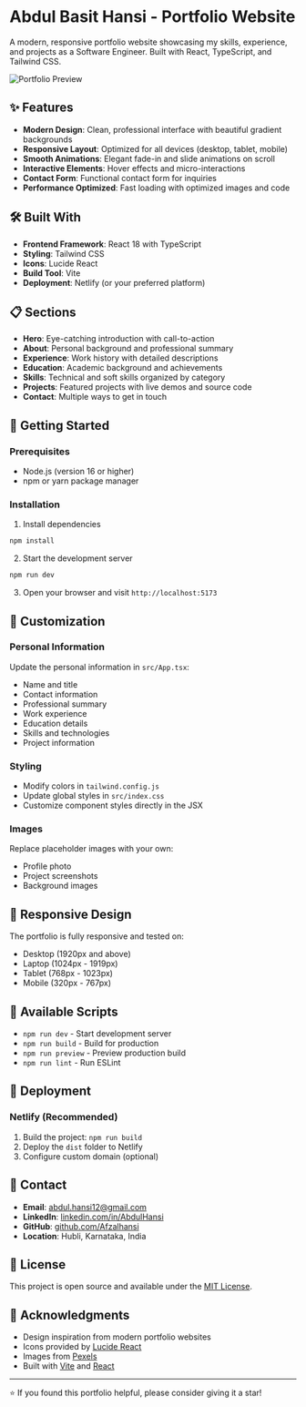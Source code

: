 # Abdul Basit Hansi - Portfolio Website

A modern, responsive portfolio website showcasing my skills, experience, and projects as a Software Engineer. Built with React, TypeScript, and Tailwind CSS.

![Portfolio Preview](https://images.pexels.com/photos/3184291/pexels-photo-3184291.jpeg?auto=compress&cs=tinysrgb&w=1260&h=750&dpr=2)

## ✨ Features

- **Modern Design**: Clean, professional interface with beautiful gradient backgrounds
- **Responsive Layout**: Optimized for all devices (desktop, tablet, mobile)
- **Smooth Animations**: Elegant fade-in and slide animations on scroll
- **Interactive Elements**: Hover effects and micro-interactions
- **Contact Form**: Functional contact form for inquiries
- **Performance Optimized**: Fast loading with optimized images and code

## 🛠️ Built With

- **Frontend Framework**: React 18 with TypeScript
- **Styling**: Tailwind CSS
- **Icons**: Lucide React
- **Build Tool**: Vite
- **Deployment**: Netlify (or your preferred platform)

## 📋 Sections

- **Hero**: Eye-catching introduction with call-to-action
- **About**: Personal background and professional summary
- **Experience**: Work history with detailed descriptions
- **Education**: Academic background and achievements
- **Skills**: Technical and soft skills organized by category
- **Projects**: Featured projects with live demos and source code
- **Contact**: Multiple ways to get in touch

## 🚀 Getting Started

### Prerequisites

- Node.js (version 16 or higher)
- npm or yarn package manager

### Installation

1. Install dependencies
```bash
npm install
```

2. Start the development server
```bash
npm run dev
```

3. Open your browser and visit `http://localhost:5173`

## 🎨 Customization

### Personal Information
Update the personal information in `src/App.tsx`:
- Name and title
- Contact information
- Professional summary
- Work experience
- Education details
- Skills and technologies
- Project information

### Styling
- Modify colors in `tailwind.config.js`
- Update global styles in `src/index.css`
- Customize component styles directly in the JSX

### Images
Replace placeholder images with your own:
- Profile photo
- Project screenshots
- Background images

## 📱 Responsive Design

The portfolio is fully responsive and tested on:
- Desktop (1920px and above)
- Laptop (1024px - 1919px)
- Tablet (768px - 1023px)
- Mobile (320px - 767px)

## 🔧 Available Scripts

- `npm run dev` - Start development server
- `npm run build` - Build for production
- `npm run preview` - Preview production build
- `npm run lint` - Run ESLint

## 🚀 Deployment

### Netlify (Recommended)
1. Build the project: `npm run build`
2. Deploy the `dist` folder to Netlify
3. Configure custom domain (optional)

## 📧 Contact

- **Email**: abdul.hansi12@gmail.com
- **LinkedIn**: [linkedin.com/in/AbdulHansi](https://www.linkedin.com/in/abdul-hansi-77ab24259)
- **GitHub**: [github.com/Afzalhansi](https://github.com/Afzalhansi)
- **Location**: Hubli, Karnataka, India


## 📄 License

This project is open source and available under the [MIT License](LICENSE).

## 🙏 Acknowledgments

- Design inspiration from modern portfolio websites
- Icons provided by [Lucide React](https://lucide.dev/)
- Images from [Pexels](https://www.pexels.com/)
- Built with [Vite](https://vitejs.dev/) and [React](https://reactjs.org/)

---

⭐ If you found this portfolio helpful, please consider giving it a star!
